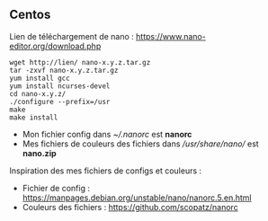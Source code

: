 ## Centos

Lien de téléchargement de nano : https://www.nano-editor.org/download.php

``` 
wget http://lien/ nano-x.y.z.tar.gz 
tar -zxvf nano-x.y.z.tar.gz
yum install gcc
yum install ncurses-devel
cd nano-x.y.z/
./configure --prefix=/usr
make
make install
``` 

- Mon fichier config dans <i>~/.nanorc</i> est **nanorc**
- Mes fichiers de couleurs des fichiers dans <i>/usr/share/nano/</i> est **nano.zip**

Inspiration des mes fichiers de configs et couleurs :
- Fichier de config : https://manpages.debian.org/unstable/nano/nanorc.5.en.html 
- Couleurs des fichiers : https://github.com/scopatz/nanorc 
 
